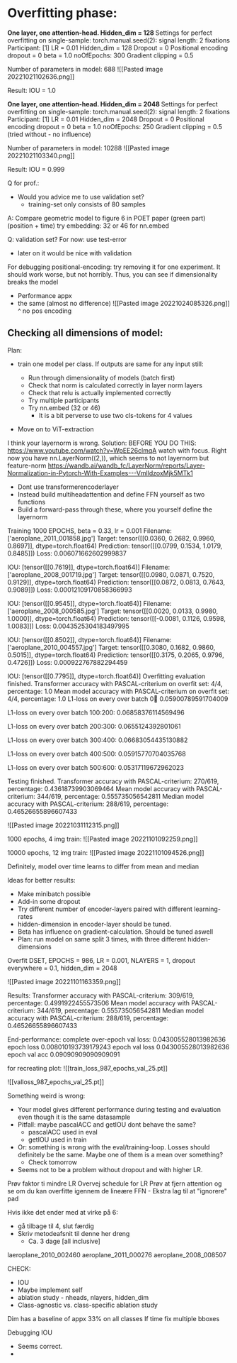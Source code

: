 
<h1>Overfitting phase:</h1>
<b>One layer, one attention-head. Hidden_dim = 128 </b> 
Settings for perfect overfitting on single-sample:
torch.manual.seed(2): signal length: 2 fixations
Participant: [1]
LR = 0.01
Hidden_dim = 128 
Dropout = 0
Positional encoding dropout = 0 
beta = 1.0
noOfEpochs: 300
Gradient clipping = 0.5


Number of parameters in model: 688
![[Pasted image 20221021102636.png]]


Result:
IOU = 1.0 

<b>One layer, one attention-head. Hidden_dim = 2048 </b>
Settings for perfect overfitting on single-sample:
torch.manual.seed(2): signal length: 2 fixations
Participant: [1]
LR = 0.01
Hidden_dim = 2048
Dropout = 0
Positional encoding dropout = 0 
beta = 1.0
noOfEpochs: 250
Gradient clipping = 0.5 (tried without - no influence)


Number of parameters in model: 10288
![[Pasted image 20221021103340.png]]

Result:
IOU = 0.999



Q for prof.: 
- Would you advice me to use validation set? 
	- training-set only consists of 80 samples 

A: 
Compare geometric model to figure 6 in POET paper (green part) (position + time)
try embedding: 32 or 46 for nn.embed

Q: validation set?
For now: 
use test-error 
- later on it would be nice with validation

For debugging positional-encoding: try removing it for one experiment. It should work worse, but not horribly. Thus, you can see if dimensionality breaks the model 
- Performance appx
- the same (almost no difference) 
![[Pasted image 20221024085326.png]]
^ no pos encoding

Checking all dimensions of model: 
- 

Plan: 
- train one model per class. If outputs are same for any input still: 
	- Run through dimensionality of models (batch first)
	- Check that norm is calculated correctly in layer norm layers
	- Check that relu is actually implemented correctly
	- Try multiple participants 
	- Try nn.embed (32 or 46)
		- It is a bit perverse to use two cls-tokens for 4 values 

- Move on to ViT-extraction 




I think your layernorm is wrong. 
Solution: 
BEFORE YOU DO THIS: https://www.youtube.com/watch?v=WpEE26clmqA watch with focus. 
Right now you have nn.LayerNorm((2,)), which seems to not layernorm but feature-norm
https://wandb.ai/wandb_fc/LayerNorm/reports/Layer-Normalization-in-Pytorch-With-Examples---VmlldzoxMjk5MTk1
- Dont use transformerencoderlayer 
- Instead build multiheadattention and define FFN yourself as two functions 
- Build a forward-pass through these, where you yourself define the layernorm


Training 1000 EPOCHS, beta = 0.33, lr = 0.001
Filename: ['aeroplane_2011_001858.jpg']
 Target: tensor([[0.0360, 0.2682, 0.9960, 0.8697]], dtype=torch.float64)
 Prediction: tensor([[0.0799, 0.1534, 1.0179, 0.8485]])
 Loss: 0.006071662602999837

IOU:  [tensor([[0.7619]], dtype=torch.float64)]
Filename: ['aeroplane_2008_001719.jpg']
 Target: tensor([[0.0980, 0.0871, 0.7520, 0.9129]], dtype=torch.float64)
 Prediction: tensor([[0.0872, 0.0813, 0.7643, 0.9089]])
 Loss: 0.00012109170858366993

IOU:  [tensor([[0.9545]], dtype=torch.float64)]
Filename: ['aeroplane_2008_000585.jpg']
 Target: tensor([[0.0020, 0.0133, 0.9980, 1.0000]], dtype=torch.float64)
 Prediction: tensor([[-0.0081,  0.1126,  0.9598,  1.0083]])
 Loss: 0.0043525304183497995

IOU:  [tensor([[0.8502]], dtype=torch.float64)]
Filename: ['aeroplane_2010_004557.jpg']
 Target: tensor([[0.3080, 0.1682, 0.9860, 0.5015]], dtype=torch.float64)
 Prediction: tensor([[0.3175, 0.2065, 0.9796, 0.4726]])
 Loss: 0.000922767882294459

IOU:  [tensor([[0.7795]], dtype=torch.float64)]
Overfitting evaluation finished. 
Transformer accuracy with PASCAL-criterium on overfit set: 4/4, percentage: 1.0
Mean model accuracy with PASCAL-criterium on overfit set: 4/4, percentage: 1.0
L1-loss on every over batch 0:100: 0.05900789591704009

L1-loss on every over batch 100:200: 0.06858376114569496

L1-loss on every over batch 200:300: 0.0655124392801061

L1-loss on every over batch 300:400: 0.06683054435130882

L1-loss on every over batch 400:500: 0.05915770704035768

L1-loss on every over batch 500:600: 0.05317119672962023

Testing finished. 
Transformer accuracy with PASCAL-criterium: 270/619, percentage: 0.43618739903069464
Mean model accuracy with PASCAL-criterium: 344/619, percentage: 0.555735056542811
Median model accuracy with PASCAL-criterium: 288/619, percentage: 0.46526655896607433

![[Pasted image 20221031112315.png]]


1000 epochs, 4 img train: 
![[Pasted image 20221101092259.png]]

10000 epochs, 12 img train: 
![[Pasted image 20221101094526.png]]

Definitely, model over time learns to differ from mean and median


Ideas for better results: 
- Make minibatch possible
- Add-in some dropout
- Try different number of encoder-layers paired with different learning-rates
- hidden-dimension in encoder-layer should be tuned.
- Beta has influence on gradient-calculation. Should be tuned aswell
- Plan: run model on same split 3 times, with three different hidden-dimensions


Overfit DSET, EPOCHS = 986, LR = 0.001, NLAYERS = 1, dropout everywhere = 0.1, hidden_dim = 2048

![[Pasted image 20221101163359.png]]

Results: 
Transformer accuracy with PASCAL-criterium: 309/619, percentage: 0.4991922455573506
Mean model accuracy with PASCAL-criterium: 344/619, percentage: 0.555735056542811
Median model accuracy with PASCAL-criterium: 288/619, percentage: 0.46526655896607433

End-performance: 
complete over-epoch val loss:  0.043005528013982636
epoch loss 0.008010193739179243
epoch val loss 0.043005528013982636
epoch val acc 0.09090909090909091

for recreating plot: 
![[train_loss_987_epochs_val_25.pt]]

![[valloss_987_epochs_val_25.pt]]


Something weird is wrong: 
- Your model gives different performance during testing and evaluation even though it is the same datasample 
- Pitfall: maybe pascalACC and getIOU dont behave the same? 
	- pascalACC used in eval 
	- getIOU used in train 
- Or: something is wrong with the eval/training-loop. Losses should definitely be the same. Maybe one of them is a mean over something? 
	- Check tomorrow 
- Seems not to be a problem without dropout and with higher LR. 


Prøv faktor ti mindre LR 
Overvej schedule for LR 
Prøv at fjern attention og se om du kan overfitte igennem de lineære FFN 
	- Ekstra lag til at "ignorere" pad

Hvis ikke det ender med at virke på 6: 
- gå tilbage til 4, slut færdig 
- Skriv metodeafsnit til denne her dreng
	- Ca. 3 dage [all inclusive]

laeroplane_2010_002460
aeroplane_2011_000276
aeroplane_2008_008507



CHECK: 
- IOU 
-  Maybe implement self 
- ablation study - nheads, nlayers, hidden_dim
- Class-agnostic vs. class-specific ablation study 


Dim has a baseline of appx 33% on all classes 
If time fix multiple bboxes 


Debugging IOU
- Seems correct. 
- 